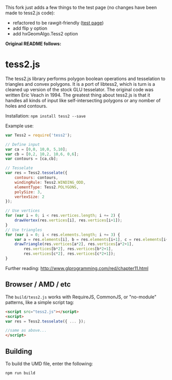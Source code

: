 This fork just adds a few things to the test page (no changes have been made to tess2.js code):
 
 - refactored to be rawgit-friendly ([test page](https://rawgit.com/azrafe7/tess2.js/master/test/index.html))
 - add flip y option
 - add hxGeomAlgo.Tess2 option

**Original README follows:**

tess2.js
========

The tess2.js library performs polygon boolean operations and tesselation to triangles and convex polygons. It is a port of libtess2, which is turn is a cleaned up version of the stock GLU tesselator. The original code was written Eric Veach in 1994. The greatest thing about tess2.js is that it handles all kinds of input like self-intersecting polygons or any nomber of holes and contours.

Installation:
```npm install tess2 --save```

Example use:
```javascript
var Tess2 = require('tess2');

// Define input
var ca = [0,0, 10,0, 5,10];
var cb = [0,2, 10,2, 10,6, 0,6];
var contours = [ca,cb];

// Tesselate
var res = Tess2.tesselate({
	contours: contours,
	windingRule: Tess2.WINDING_ODD,
	elementType: Tess2.POLYGONS,
	polySize: 3,
	vertexSize: 2
});

// Use vertices
for (var i = 0; i < res.vertices.length; i += 2) {
	drawVertex(res.vertices[i], res.vertices[i+1]);
}
// Use triangles
for (var i = 0; i < res.elements.length; i += 3) {
	var a = res.elements[i], b = res.elements[i+1], c = res.elements[i+2];
	drawTriangle(res.vertices[a*2], res.vertices[a*2+1],
		res.vertices[b*2], res.vertices[b*2+1],
		res.vertices[c*2], res.vertices[c*2+1]);
}
```

Further reading:
http://www.glprogramming.com/red/chapter11.html

## Browser / AMD / etc
 
The `build/tess2.js` works with RequireJS, CommonJS, or "no-module" patterns, like a simple script tag:

```html
<script src="tess2.js"></script>
<script>
var res = Tess2.tesselate({ ... });

//same as above...
</script>
```

## Building

To build the UMD file, enter the following:

```npm run build```